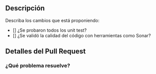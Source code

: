 ## Descripción
Describa los cambios que está proponiendo:

- [] ¿Se probaron todos los unit test?
- [] ¿Se validó la calidad del código con herramientas como Sonar? 

## Detalles del Pull Request
### ¿Qué problema resuelve?
